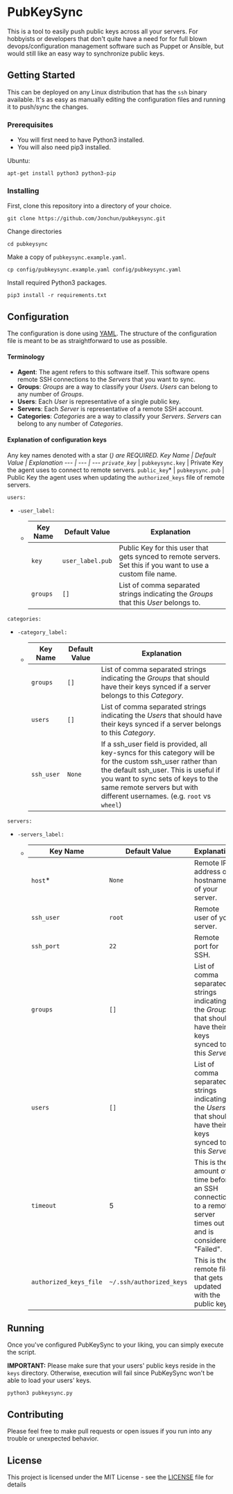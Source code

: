 # PubKeySync

This is a tool to easily push public keys across all your servers. For hobbyists or developers that don't quite have a need for for full blown devops/configuration management software such as Puppet or Ansible, but would still like an easy way to synchronize public keys.

## Getting Started

This can be deployed on any Linux distribution that has the `ssh` binary available. It's as easy as manually editing the configuration files and running it to push/sync the changes.

### Prerequisites

- You will first need to have Python3 installed. 
- You will also need pip3 installed.

Ubuntu:
```
apt-get install python3 python3-pip
```

### Installing

First, clone this repository into a directory of your choice.

```
git clone https://github.com/Jonchun/pubkeysync.git
```

Change directories

```
cd pubkeysync
```

Make a copy of `pubkeysync.example.yaml`.
```
cp config/pubkeysync.example.yaml config/pubkeysync.yaml
```

Install required Python3 packages.
```
pip3 install -r requirements.txt
```

## Configuration

The configuration is done using [YAML](http://www.yaml.org/start.html). The structure of the configuration file is meant to be as straightforward to use as possible.

#### Terminology
- **Agent**: The agent refers to this software itself. This software opens remote SSH connections to the _Servers_ that you want to sync.
- **Groups**: _Groups_ are a way to classify your _Users_. _Users_ can belong to any number of _Groups_.
- **Users**: Each _User_ is representative of a single public key.
- **Servers**: Each _Server_ is representative of a remote SSH account.
- **Categories**: _Categories_ are a way to classify your _Servers_. _Servers_ can belong to any number of _Categories_.

#### Explanation of configuration keys
Any key names denoted with a star (*) are _REQUIRED_.
Key Name | Default Value | Explanation
--- | --- | ---
`private_key`* | `pubkeysync.key` | Private Key the agent uses to connect to remote servers.
`public_key`* | `pubkeysync.pub` | Public Key the agent uses when updating the `authorized_keys` file of remote servers.

`users:`
+ `-user_label:`

    + Key Name | Default Value | Explanation
        --- | --- | ---
        `key` | `user_label.pub` | Public Key for this user that gets synced to remote servers. Set this if you want to use a custom file name.
        `groups` | `[]` | List of comma separated strings indicating the _Groups_ that this _User_ belongs to.

`categories:`
+ `-category_label:`

    + Key Name | Default Value | Explanation
        --- | --- | ---
        `groups` | `[]` | List of comma separated strings indicating the _Groups_ that should have their keys synced if a server belongs to this _Category_.
        `users` | `[]` | List of comma separated strings indicating the _Users_ that should have their keys synced if a server belongs to this _Category_.
        `ssh_user` | `None` | If a ssh_user field is provided, all key-syncs for this category will be for the custom ssh_user rather than the default ssh_user. This is useful if you want to sync sets of keys to the same remote servers but with different usernames. (e.g. `root` vs `wheel`)

`servers:`
+ `-servers_label:`

    + Key Name | Default Value | Explanation
        --- | --- | ---
        `host`* | `None` | Remote IP address or hostname of your server.
        `ssh_user` | `root` | Remote user of your server.
        `ssh_port` | `22` | Remote port for SSH.
        `groups` | `[]` | List of comma separated strings indicating the _Groups_ that should have their keys synced to this _Server_.
        `users` | `[]` | List of comma separated strings indicating the _Users_ that should have their keys synced to this _Server_.
        `timeout` | 5 | This is the amount of time before an SSH connection to a remote server times out and is considered "Failed".
        `authorized_keys_file` | `~/.ssh/authorized_keys` | This is the remote file that gets updated with the public keys.
        

## Running
Once you've configured PubKeySync to your liking, you can simply execute the script.

**IMPORTANT:** Please make sure that your users' public keys reside in the `keys` directory. Otherwise, execution will fail since PubKeySync won't be able to load your users' keys.
```
python3 pubkeysync.py
```

## Contributing

Please feel free to make pull requests or open issues if you run into any trouble or unexpected behavior.


## License

This project is licensed under the MIT License - see the [LICENSE](LICENSE) file for details

